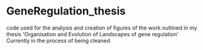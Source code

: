 # GeneRegulation_thesis
code used for the analysis and creation of figures of the work outlined in my thesis 'Organisation and Evolution of Landscapes of gene regulation'
Currently in the process of being cleaned

